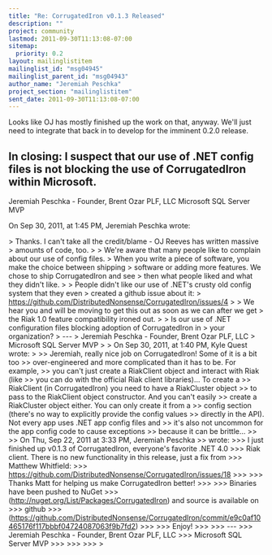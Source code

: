 ```yaml
---
title: "Re: CorrugatedIron v0.1.3 Released"
description: ""
project: community
lastmod: 2011-09-30T11:13:08-07:00
sitemap:
  priority: 0.2
layout: mailinglistitem
mailinglist_id: "msg04945"
mailinglist_parent_id: "msg04943"
author_name: "Jeremiah Peschka"
project_section: "mailinglistitem"
sent_date: 2011-09-30T11:13:08-07:00
---
```



Looks like OJ has mostly finished up the work on that, anyway. We'll just need 
to integrate that back in to develop for the imminent 0.2.0 release.

In closing: I suspect that our use of .NET config files is not blocking the use 
of CorrugatedIron within Microsoft.
---
Jeremiah Peschka - Founder, Brent Ozar PLF, LLC
Microsoft SQL Server MVP

On Sep 30, 2011, at 1:45 PM, Jeremiah Peschka wrote:

&gt; Thanks. I can't take all the credit/blame - OJ Reeves has written massive 
&gt; amounts of code, too.
&gt; 
&gt; We're aware that many people like to complain about our use of config files. 
&gt; When you write a piece of software, you make the choice between shipping 
&gt; software or adding more features. We chose to ship CorrugatedIron and see 
&gt; then what people liked and what they didn't like.
&gt; 
&gt; People didn't like our use of .NET's crusty old config system that they even 
&gt; created a github issue about it: 
&gt; https://github.com/DistributedNonsense/CorrugatedIron/issues/4
&gt; 
&gt; We hear you and will be moving to get this out as soon as we can after we get 
&gt; the Riak 1.0 feature compatibility ironed out.
&gt; 
&gt; Is our use of .NET configuration files blocking adoption of CorrugatedIron in 
&gt; your organization?
&gt; ---
&gt; Jeremiah Peschka - Founder, Brent Ozar PLF, LLC
&gt; Microsoft SQL Server MVP
&gt; 
&gt; On Sep 30, 2011, at 1:40 PM, Kyle Quest wrote:
&gt; 
&gt;&gt; Jeremiah, really nice job on CorrugatedIron! Some of it is a bit too
&gt;&gt; over-engineered and more complicated than it has to be. For example,
&gt;&gt; you can't just create a RiakClient object and interact with Riak (like
&gt;&gt; you can do with the official Riak client libraries)... To create a
&gt;&gt; RiakClient (in CorrugatedIron) you need to have a RiakCluster object
&gt;&gt; to pass to the RiakClient object constructor. And you can't easily
&gt;&gt; create a RiakCluster object either. You can only create it from a
&gt;&gt; config section (there's no way to explicitly provide the config values
&gt;&gt; directly in the API). Not every app uses .NET app config files and
&gt;&gt; it's also not uncommon for the app config code to cause exceptions
&gt;&gt; because it can be brittle...
&gt;&gt; 
&gt;&gt; On Thu, Sep 22, 2011 at 3:33 PM, Jeremiah Peschka
&gt;&gt;  wrote:
&gt;&gt;&gt; I just finished up v0.1.3 of CorrugatedIron, everyone's favorite .NET 4.0 
&gt;&gt;&gt; Riak client. There is no new functionality in this release, just a fix from 
&gt;&gt;&gt; Matthew Whitfield: 
&gt;&gt;&gt; https://github.com/DistributedNonsense/CorrugatedIron/issues/18
&gt;&gt;&gt; 
&gt;&gt;&gt; Thanks Matt for helping us make CorrugatedIron better!
&gt;&gt;&gt; 
&gt;&gt;&gt; Binaries have been pushed to NuGet 
&gt;&gt;&gt; (http://nuget.org/List/Packages/CorrugatedIron) and source is available on 
&gt;&gt;&gt; github 
&gt;&gt;&gt; (https://github.com/DistributedNonsense/CorrugatedIron/commit/e9c0af10465176f117bbbf04724087063f9b7fd2)
&gt;&gt;&gt; 
&gt;&gt;&gt; Enjoy!
&gt;&gt;&gt; 
&gt;&gt;&gt; ---
&gt;&gt;&gt; Jeremiah Peschka - Founder, Brent Ozar PLF, LLC
&gt;&gt;&gt; Microsoft SQL Server MVP
&gt;&gt;&gt; 
&gt;&gt;&gt; 
&gt;&gt;&gt; 
&gt; 
